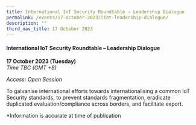 ```yaml
---
title: International IoT Security Roundtable – Leadership Dialogue
permalink: /events/17-october-2023/iiot-leadership-dialogue/
description: ""
third_nav_title: 17 October 2023
---
```

#### **International IoT Security Roundtable – Leadership Dialogue**

**17 October 2023 (Tuesday)**  
*Time TBC (GMT +8)*

*Access: Open Session*

To galvanise international efforts towards internationalising a common IoT Security standards, to prevent standards fragmentation, eradicate duplicated evaluation/compliance across borders, and facilitate export.

*Information is accurate at time of publication